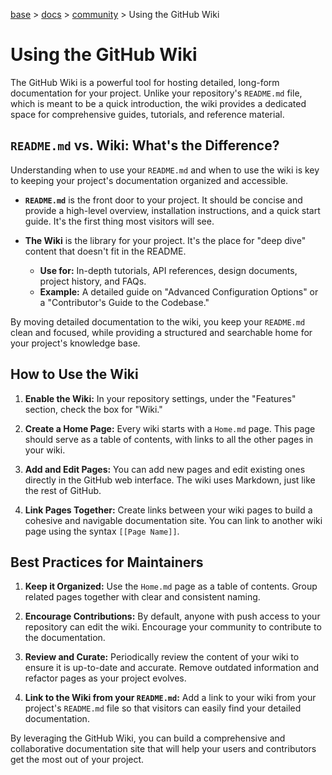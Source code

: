 [base](../README.md) > [docs](./README.md) > [community](./community.md) > Using the GitHub Wiki

# Using the GitHub Wiki

The GitHub Wiki is a powerful tool for hosting detailed, long-form documentation
for your project.
Unlike your repository's `README.md` file, which is meant to be a quick
introduction, the wiki provides a dedicated space for comprehensive guides,
tutorials, and reference material.

## `README.md` vs. Wiki: What's the Difference?

Understanding when to use your `README.md` and when to use the wiki is key to
keeping your project's documentation organized and accessible.

- **`README.md`** is the front door to your project.
  It should be concise and provide a high-level overview, installation
  instructions, and a quick start guide.
  It's the first thing most visitors will see.

- **The Wiki** is the library for your project.
  It's the place for "deep dive" content that doesn't fit in the README.
  - **Use for:** In-depth tutorials, API references, design documents, project
    history, and FAQs.
  - **Example:** A detailed guide on "Advanced Configuration Options" or a
    "Contributor's Guide to the Codebase."

By moving detailed documentation to the wiki, you keep your `README.md` clean
and focused, while providing a structured and searchable home for your
project's knowledge base.

## How to Use the Wiki

1.  **Enable the Wiki:** In your repository settings, under the "Features"
    section, check the box for "Wiki."

2.  **Create a Home Page:** Every wiki starts with a `Home.md` page.
    This page should serve as a table of contents, with links to all the other
    pages in your wiki.

3.  **Add and Edit Pages:** You can add new pages and edit existing ones
    directly in the GitHub web interface.
    The wiki uses Markdown, just like the rest of GitHub.

4.  **Link Pages Together:** Create links between your wiki pages to build a
    cohesive and navigable documentation site.
    You can link to another wiki page using the syntax `[[Page Name]]`.

## Best Practices for Maintainers

1.  **Keep it Organized:** Use the `Home.md` page as a table of contents.
    Group related pages together with clear and consistent naming.

2.  **Encourage Contributions:** By default, anyone with push access to your
    repository can edit the wiki.
    Encourage your community to contribute to the documentation.

3.  **Review and Curate:** Periodically review the content of your wiki to
    ensure it is up-to-date and accurate.
    Remove outdated information and refactor pages as your project evolves.

4.  **Link to the Wiki from your `README.md`:** Add a link to your wiki from
    your project's `README.md` file so that visitors can easily find your
    detailed documentation.

By leveraging the GitHub Wiki, you can build a comprehensive and collaborative
documentation site that will help your users and contributors get the most out
of your project.
